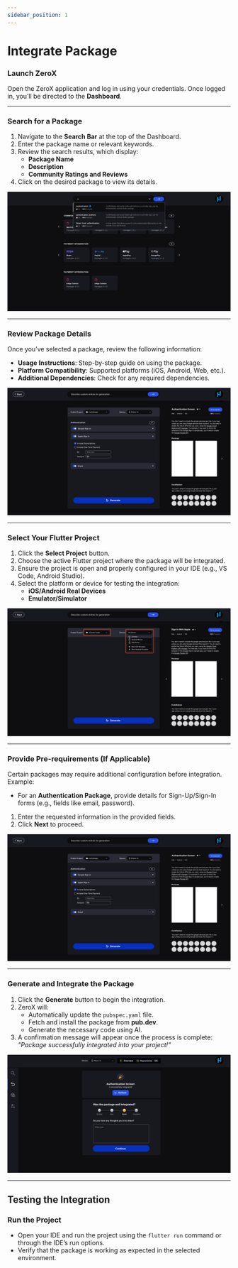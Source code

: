 ```yaml
---
sidebar_position: 1
---
```


# Integrate Package


### **Launch ZeroX**

Open the ZeroX application and log in using your credentials. Once logged in, you’ll be directed to the **Dashboard**.

----------

### **Search for a Package**

1.  Navigate to the **Search Bar** at the top of the Dashboard.
2.  Enter the package name or relevant keywords.
3.  Review the search results, which display:
    -   **Package Name**
    -   **Description**
    -   **Community Ratings and Reviews**
4.  Click on the desired package to view its details.

![alt text](image-1.png)

----------

### **Review Package Details**

Once you’ve selected a package, review the following information:

-   **Usage Instructions**: Step-by-step guide on using the package.
-   **Platform Compatibility**: Supported platforms (iOS, Android, Web, etc.).
-   **Additional Dependencies**: Check for any required dependencies.

![alt text](image-2.png)

----------

### **Select Your Flutter Project**

1. Click the **Select Project** button.
2. Choose the active Flutter project where the package will be integrated.
3. Ensure the project is open and properly configured in your IDE (e.g., VS Code, Android Studio).
4. Select the platform or device for testing the integration:
	-  **iOS/Android Real Devices**
	-  **Emulator/Simulator**

![alt text](image-4.png)

----------

### **Provide Pre-requirements (If Applicable)**

Certain packages may require additional configuration before integration. Example:

-   For an **Authentication Package**, provide details for Sign-Up/Sign-In forms (e.g., fields like email, password).

1.  Enter the requested information in the provided fields.
2.  Click **Next** to proceed.

![alt text](image-2.png)

----------

### **Generate and Integrate the Package**

1.  Click the **Generate** button to begin the integration.
2.  ZeroX will:
    -   Automatically update the `pubspec.yaml` file.
    -   Fetch and install the package from **pub.dev**.
    -   Generate the necessary code using AI.
3.  A confirmation message will appear once the process is complete:  
    _"Package successfully integrated into your project!"_

![alt text](image-6.png)

----------

## Testing the Integration

### **Run the Project**

-   Open your IDE and run the project using the `flutter run` command or through the IDE’s run options.
-   Verify that the package is working as expected in the selected environment.
